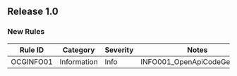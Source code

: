 ## Release 1.0

### New Rules

| Rule ID | Category    | Severity | Notes                        |
|---------|-------------|----------|------------------------------|
| OCGINFO01 | Information | Info     | INFO001_OpenApiCodeGenerator |
